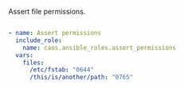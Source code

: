 Assert file permissions.

```yaml

- name: Assert permissions
  include_role:
    name: caos.ansible_roles.assert_permissions
  vars:
    files:
      /etc/fstab: "0644"
      /this/is/another/path: "0765"
```
